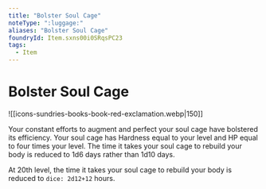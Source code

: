 ```yaml
---
title: "Bolster Soul Cage"
noteType: ":luggage:"
aliases: "Bolster Soul Cage"
foundryId: Item.sxns00i0SRqsPC23
tags:
  - Item
---
```


# Bolster Soul Cage
![[icons-sundries-books-book-red-exclamation.webp|150]]

Your constant efforts to augment and perfect your soul cage have bolstered its efficiency. Your soul cage has Hardness equal to your level and HP equal to four times your level. The time it takes your soul cage to rebuild your body is reduced to 1d6 days rather than 1d10 days.

At 20th level, the time it takes your soul cage to rebuild your body is reduced to `dice: 2d12+12` hours.
